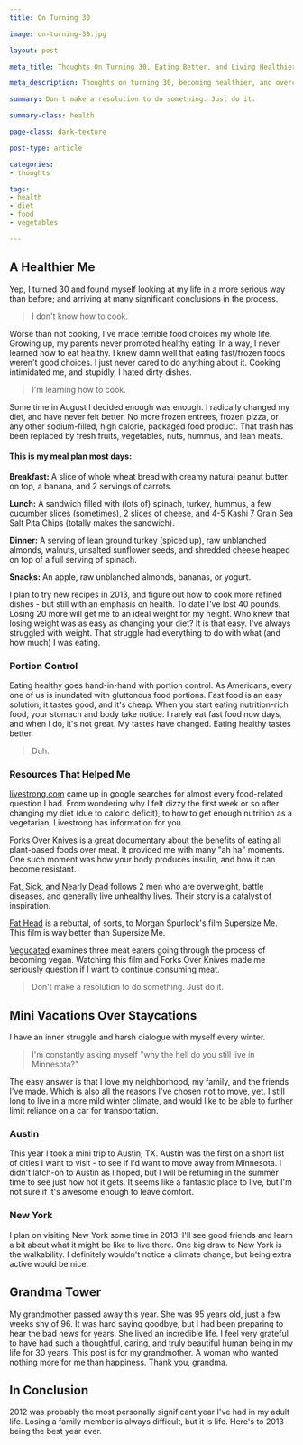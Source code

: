 ```yaml
---
title: On Turning 30

image: on-turning-30.jpg

layout: post

meta_title: Thoughts On Turning 30, Eating Better, and Living Healthier

meta_description: Thoughts on turning 30, becoming healthier, and overcoming gluttonous food portions. Also, a bit about taking mini trips instead of staycationing.

summary: Don't make a resolution to do something. Just do it.

summary-class: health

page-class: dark-texture

post-type: article

categories:
- thoughts

tags:
- health
- diet
- food
- vegetables

---
```


## A Healthier Me
Yep, I turned 30 and found myself looking at my life in a more serious way than before; and arriving at many significant conclusions in the process.

> I don't know how to cook.

Worse than not cooking, I've made terrible food choices my whole life. Growing up, my parents never promoted healthy eating. In a way, I never learned how to eat healthy. I knew damn well that eating fast/frozen foods weren't good choices. I just never cared to do anything about it. Cooking intimidated me, and stupidly, I hated dirty dishes.


> I'm learning how to cook.

Some time in August I decided enough was enough. I radically changed my diet, and have never felt better. No more frozen entrees, frozen pizza, or any other sodium-filled, high calorie, packaged food product. That trash has been replaced by fresh fruits, vegetables, nuts, hummus, and lean meats.

#### This is my meal plan most days:

**Breakfast:** A slice of whole wheat bread with creamy natural peanut butter on top, a banana, and 2 servings of carrots.

**Lunch:** A sandwich filled with (lots of) spinach, turkey, hummus, a few cucumber slices (sometimes), 2 slices of cheese, and 4-5 Kashi 7 Grain Sea Salt Pita Chips (totally makes the sandwich).

**Dinner:** A serving of lean ground turkey (spiced up), raw unblanched almonds, walnuts, unsalted sunflower seeds, and shredded cheese heaped on top of a full serving of spinach.

**Snacks:** An apple, raw unblanched almonds, bananas, or yogurt.

I plan to try new recipes in 2013, and figure out how to cook more refined dishes - but still with an emphasis on health. To date I've lost 40 pounds. Losing 20 more will get me to an ideal weight for my height. Who knew that losing weight was as easy as changing your diet? It is that easy. I've always struggled with weight. That struggle had everything to do with what (and how much) I was eating.

### Portion Control
Eating healthy goes hand-in-hand with portion control. As Americans, every one of us is inundated with gluttonous food portions. Fast food is an easy solution; it tastes good, and it's cheap. When you start eating nutrition-rich food, your stomach and body take notice. I rarely eat fast food now days, and when I do, it's not great. My tastes have changed. Eating healthy tastes better.

> Duh.

### Resources That Helped Me
<a href="http://www.livestrong.com/" title="Livestrong" class="icon-link">livestrong.com</a> came up in google searches for almost every food-related question I had. From wondering why I felt dizzy the first week or so after changing my diet (due to caloric deficit), to how to get enough nutrition as a vegetarian, Livestrong has information for you.

<a href="http://movies.netflix.com/WiMovie/Forks_Over_Knives/70185045?trkid=7644894" title="Forks Over Knives on Netflix" class="icon-link">Forks Over Knives</a> is a great documentary about the benefits of eating all plant-based foods over meat. It provided me with many "ah ha" moments. One such moment was how your body produces insulin, and how it can become resistant.

<a href="http://movies.netflix.com/WiMovie/Fat_Sick_Nearly_Dead/70173634?trkid=7644894" title="Fat, Sick, and Nearly Dead on Netflix" class="icon-link">Fat, Sick, and Nearly Dead</a> follows 2 men who are overweight, battle diseases, and generally live unhealthy lives. Their story is a catalyst of inspiration.

<a href="http://movies.netflix.com/WiMovie/Fat_Head/70115017?trkid=2361637" title="Fat Head on Netflix" class="icon-link">Fat Head</a> is a rebuttal, of sorts, to Morgan Spurlock's film Supersize Me. This film is way better than Supersize Me.

<a href="http://movies.netflix.com/WiMovie/Vegucated/70245084?trkid=7644894" title="Vegucated on Netflix" class="icon-link">Vegucated</a> examines three meat eaters going through the process of becoming vegan. Watching this film and Forks Over Knives made me seriously question if I want to continue consuming meat.

> Don't make a resolution to do something. Just do it.

## Mini Vacations Over Staycations
I have an inner struggle and harsh dialogue with myself every winter.

> I'm constantly asking myself "why the hell do you still live in Minnesota?"

The easy answer is that I love my neighborhood, my family, and the friends I've made. Which is also all the reasons I've chosen not to move, yet. I still long to live in a more mild winter climate, and would like to be able to further limit reliance on a car for transportation.

### Austin
This year I took a mini trip to Austin, TX. Austin was the first on a short list of cities I want to visit - to see if I'd want to move away from Minnesota. I didn't latch-on to Austin as I hoped, but I will be returning in the summer time to see just how hot it gets. It seems like a fantastic place to live, but I'm not sure if it's awesome enough to leave comfort.

### New York
I plan on visiting New York some time in 2013. I'll see good friends and learn a bit about what it might be like to live there. One big draw to New York is the walkability. I definitely wouldn't notice a climate change, but being extra active would be nice.

## Grandma Tower
My grandmother passed away this year. She was 95 years old, just a few weeks shy of 96. It was hard saying goodbye, but I had been preparing to hear the bad news for years. She lived an incredible life. I feel very grateful to have had such a thoughtful, caring, and truly beautiful human being in my life for 30 years. This post is for my grandmother. A woman who wanted nothing more for me than happiness. Thank you, grandma.

## In Conclusion
2012 was probably the most personally significant year I've had in my adult life. Losing a family member is always difficult, but it is life. Here's to 2013 being the best year ever.

